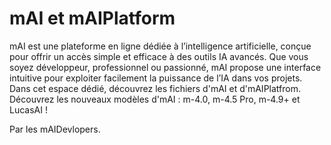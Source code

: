 # mAI et mAIPlatform
mAI est une plateforme en ligne dédiée à l’intelligence artificielle, conçue pour offrir un accès simple et efficace à des outils IA avancés. Que vous soyez développeur, professionnel ou passionné, mAI propose une interface intuitive pour exploiter facilement la puissance de l’IA dans vos projets.
Dans cet espace dédié, découvrez les fichiers d'mAI et d'mAIPlatfrom.
Découvrez les nouveaux modèles d'mAI : m-4.0, m-4.5 Pro, m-4.9+ et LucasAI !

Par les mAIDevlopers.

